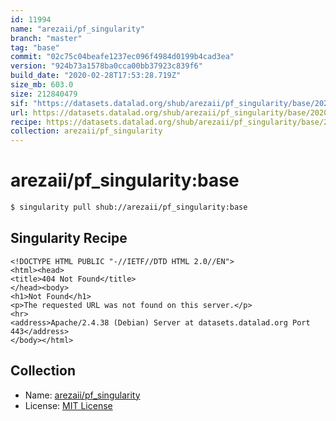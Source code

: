 ```yaml
---
id: 11994
name: "arezaii/pf_singularity"
branch: "master"
tag: "base"
commit: "02c75c04beafe1237ec096f4984d0199b4cad3ea"
version: "924b73a1578ba0cca00bb37923c839f6"
build_date: "2020-02-28T17:53:28.719Z"
size_mb: 603.0
size: 212840479
sif: "https://datasets.datalad.org/shub/arezaii/pf_singularity/base/2020-02-28-02c75c04-924b73a1/924b73a1578ba0cca00bb37923c839f6.sif"
url: https://datasets.datalad.org/shub/arezaii/pf_singularity/base/2020-02-28-02c75c04-924b73a1/
recipe: https://datasets.datalad.org/shub/arezaii/pf_singularity/base/2020-02-28-02c75c04-924b73a1/Singularity
collection: arezaii/pf_singularity
---
```


# arezaii/pf_singularity:base

```bash
$ singularity pull shub://arezaii/pf_singularity:base
```

## Singularity Recipe

```singularity
<!DOCTYPE HTML PUBLIC "-//IETF//DTD HTML 2.0//EN">
<html><head>
<title>404 Not Found</title>
</head><body>
<h1>Not Found</h1>
<p>The requested URL was not found on this server.</p>
<hr>
<address>Apache/2.4.38 (Debian) Server at datasets.datalad.org Port 443</address>
</body></html>
```

## Collection

 - Name: [arezaii/pf_singularity](https://github.com/arezaii/pf_singularity)
 - License: [MIT License](https://api.github.com/licenses/mit)

